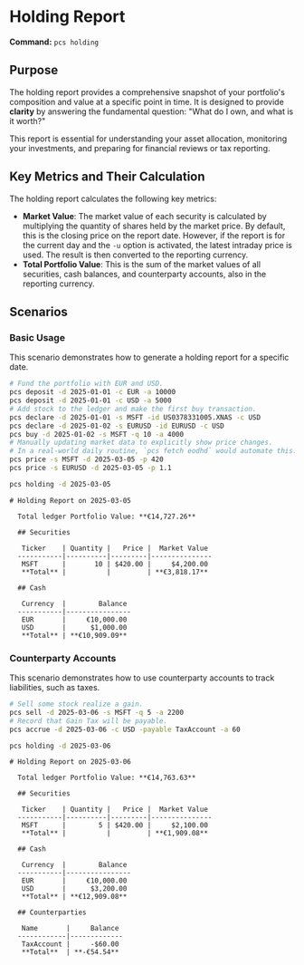 # Holding Report

**Command:** `pcs holding`

## Purpose

The holding report provides a comprehensive snapshot of your portfolio's composition and value at a specific point in time. It is designed to provide **clarity** by answering the fundamental question: "What do I own, and what is it worth?"

This report is essential for understanding your asset allocation, monitoring your investments, and preparing for financial reviews or tax reporting.

## Key Metrics and Their Calculation

The holding report calculates the following key metrics:

*   **Market Value**: The market value of each security is calculated by multiplying the quantity of shares held by the market price. By default, this is the closing price on the report date. However, if the report is for the current day and the `-u` option is activated, the latest intraday price is used. The result is then converted to the reporting currency.
*   **Total Portfolio Value**: This is the sum of the market values of all securities, cash balances, and counterparty accounts, also in the reporting currency.

## Scenarios

### Basic Usage

This scenario demonstrates how to generate a holding report for a specific date.

```bash setup
# Fund the portfolio with EUR and USD.
pcs deposit -d 2025-01-01 -c EUR -a 10000
pcs deposit -d 2025-01-01 -c USD -a 5000
# Add stock to the ledger and make the first buy transaction.
pcs declare -d 2025-01-01 -s MSFT -id US0378331005.XNAS -c USD
pcs declare -d 2025-01-02 -s EURUSD -id EURUSD -c USD
pcs buy -d 2025-01-02 -s MSFT -q 10 -a 4000
# Manually updating market data to explicitly show price changes.
# In a real-world daily routine, `pcs fetch eodhd` would automate this.
pcs price -s MSFT -d 2025-03-05 -p 420
pcs price -s EURUSD -d 2025-03-05 -p 1.1
```

```bash run
pcs holding -d 2025-03-05
```

```console check
# Holding Report on 2025-03-05

  Total ledger Portfolio Value: **€14,727.26**

  ## Securities

   Ticker    | Quantity |   Price |  Market Value 
  -----------|----------|---------|---------------
   MSFT      |       10 | $420.00 |     $4,200.00 
   **Total** |          |         | **€3,818.17** 

  ## Cash

   Currency  |        Balance 
  -----------|----------------
   EUR       |     €10,000.00 
   USD       |      $1,000.00 
   **Total** | **€10,909.09**
 ```

### Counterparty Accounts

This scenario demonstrates how to use counterparty accounts to track liabilities, such as taxes.

```bash run
# Sell some stock realize a gain.
pcs sell -d 2025-03-06 -s MSFT -q 5 -a 2200
# Record that Gain Tax will be payable.
pcs accrue -d 2025-03-06 -c USD -payable TaxAccount -a 60 
```

```bash run
pcs holding -d 2025-03-06
```

```console check
# Holding Report on 2025-03-06

  Total ledger Portfolio Value: **€14,763.63**

  ## Securities

   Ticker    | Quantity |   Price |  Market Value 
  -----------|----------|---------|---------------
   MSFT      |        5 | $420.00 |     $2,100.00 
   **Total** |          |         | **€1,909.08** 

  ## Cash

   Currency  |        Balance 
  -----------|----------------
   EUR       |     €10,000.00 
   USD       |      $3,200.00 
   **Total** | **€12,909.08** 

  ## Counterparties

   Name       |     Balance 
  ------------|-------------
   TaxAccount |     -$60.00 
   **Total**  | **-€54.54**
```